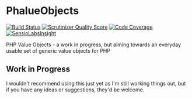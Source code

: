 # PhalueObjects

[![Build Status](https://travis-ci.org/nark3d/PhalueObjects.svg)](https://travis-ci.org/nark3d/PhalueObjects)
[![Scrutinizer Quality Score](https://scrutinizer-ci.com/g/nark3d/phalueobjects/badges/quality-score.png?s=979567c2d791ffbeab12777c60c8edb86776ddcc)](https://scrutinizer-ci.com/g/nark3d/phalueobjects/)
[![Code Coverage](https://scrutinizer-ci.com/g/nark3d/phalueobjects/badges/coverage.png?s=59dd4a142412a9dcd989870610f1c9f89c19cf48)](https://scrutinizer-ci.com/g/nark3d/phalueobjects/)
[![SensioLabsInsight](https://insight.sensiolabs.com/projects/5820fcfd-8593-4b76-99a6-397b94cd659c/mini.png)](https://insight.sensiolabs.com/projects/5820fcfd-8593-4b76-99a6-397b94cd659c)

PHP Value Objects - a work in progress, but aiming towards an everyday usable set of generic value objects for PHP

Work in Progress
------------------

I wouldn't recommend using this just yet as I'm still working things out, but if you have any ideas or suggestions, they'd be welcome.